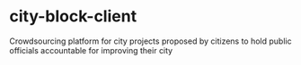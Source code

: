 # city-block-client
Crowdsourcing platform for city projects proposed by citizens to hold public officials accountable for improving their city
